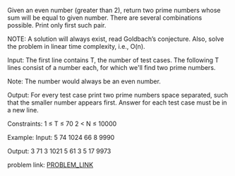 Given an even number (greater than 2), return two prime numbers whose sum will be equal to given number. There are several combinations possible. Print only first such pair. 

NOTE: A solution will always exist, read Goldbach’s conjecture. Also, solve the problem in linear time complexity, i.e., O(n).

Input:
The first line contains T, the number of test cases. The following T lines consist of a number each, for which we'll find two prime numbers.

Note: The number would always be an even number.

Output:
For every test case print two prime numbers space separated, such that the smaller number appears first. Answer for each test case must be in a new line.

Constraints:
1 ≤ T ≤ 70
2 < N ≤ 10000

Example:
Input:
5
74
1024
66 
8
9990

Output:
3 71
3 1021
5 61
3 5
17 9973

problem link: <a href="https://practice.geeksforgeeks.org/problems/return-two-prime-numbers/0">PROBLEM_LINK</a>